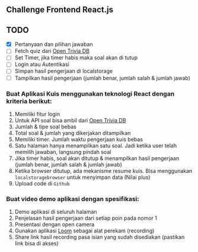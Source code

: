 ## Challenge Frontend React.js

## TODO
- [x] Pertanyaan dan pilihan jawaban
- [ ] Fetch quiz dari [Open Trivia DB](https://opentdb.com/)
- [ ] Set Timer, jika timer habis maka soal akan di tutup
- [ ] Login atau Autentikasi
- [ ] Simpan hasil pengerjaan di localstorage
- [ ] Tampilkan hasil pengerjaan (jumlah benar, jumlah salah & jumlah jawab)

### Buat Aplikasi Kuis menggunakan teknologi React dengan kriteria berikut:
1. Memiliki fitur login
2. Untuk API soal bisa ambil dari [Open Trivia DB](https://opentdb.com/)
3. Jumlah & tipe soal bebas
4. Total soal & jumlah yang dikerjakan ditampilkan
5. Memiliki timer. Jumlah waktu pengerjaan kuis bebas
6. Satu halaman hanya menampilkan satu soal. Jadi ketika user telah memilih jawaban, langsung pindah soal
7. Jika timer habis, soal akan ditutup & menampilkan hasil pengerjaan (jumlah benar, jumlah salah & jumlah jawab)
8. Ketika browser ditutup, ada mekanisme resume kuis. Bisa menggunakan `localstoragebrowser` untuk menyimpan data (Nilai plus)
9. Upload code di `Github`

### Buat video demo aplikasi dengan spesifikasi:
1. Demo aplikasi di seluruh halaman
2. Penjelasan hasil pengerjaan dari setiap poin pada nomor 1
3. Presentasi dengan open camera
4. Gunakan aplikasi [Loom](https://www.loom.com) sebagai alat perekam (recording)
5. Share link hasil recording pasa isian yang sudah disediakan (pastikan link bisa di akses)